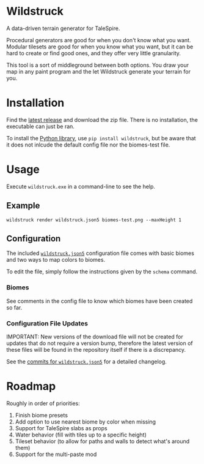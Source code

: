 # Wildstruck

A data-driven terrain generator for TaleSpire.

Procedural generators are good for when you don't know what you want. Modular tilesets are good for
when you know what you want, but it can be hard to create or find good ones, and they offer very
little granularity.

This tool is a sort of middleground between both options. You draw your map in any paint program and
the let Wildstruck generate your terrain for you.

# Installation

Find the [latest release](https://github.com/EmperorCookie/wildstruck/releases) and download
the zip file. There is no installation, the executable can just be ran.

To install the [Python library](https://pypi.org/project/wildstruck/), use `pip install wildstruck`,
but be aware that it does not inlcude the default config file nor the biomes-test file.

# Usage

Execute `wildstruck.exe` in a command-line to see the help.

## Example

```
wildstruck render wildstruck.json5 biomes-test.png --maxHeight 1
```

## Configuration

The included [`wildstruck.json5`](https://github.com/EmperorCookie/wildstruck/blob/main/wildstruck.json5)
configuration file comes with basic biomes and two ways to map colors to biomes.

To edit the file, simply follow the instructions given by the `schema` command.

### Biomes

See comments in the config file to know which biomes have been created so far.

### Configuration File Updates

IMPORTANT: New versions of the download file will not be created for updates that do not require a
version bump, therefore the latest version of these files will be found in the repository itself if
there is a discrepancy.

See the [commits for `wildstruck.json5`](https://github.com/EmperorCookie/wildstruck/commits/main/wildstruck.json5) for a detailed changelog.

# Roadmap

Roughly in order of priorities:

1. Finish biome presets
1. Add option to use nearest biome by color when missing
1. Support for TaleSpire slabs as props
1. Water behavior (fill with tiles up to a specific height)
1. Tileset behavior (to allow for paths and walls to detect what's around them)
1. Support for the multi-paste mod
